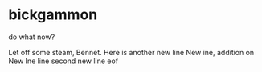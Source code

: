 # bickgammon
do what now?


Let off some steam, Bennet.
Here is another new line
New ine, addition on New Ine line
second new line eof

